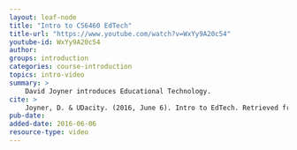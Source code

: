 ```yaml
---
layout: leaf-node
title: "Intro to CS6460 EdTech"
title-url: "https://www.youtube.com/watch?v=WxYy9A20c54"
youtube-id: WxYy9A20c54
author: 
groups: introduction
categories: course-introduction
topics: intro-video
summary: >
    David Joyner introduces Educational Technology.
cite: >
    Joyner, D. & UDacity. (2016, June 6). Intro to EdTech. Retrieved from https://www.youtube.com/watch?v=WxYy9A20c54
pub-date: 
added-date: 2016-06-06
resource-type: video
---
```

